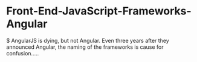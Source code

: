 #   Front-End-JavaScript-Frameworks-Angular
$  AngularJS is dying, but not Angular. Even three years after they announced Angular, the naming of the frameworks is cause for confusion.....
  
